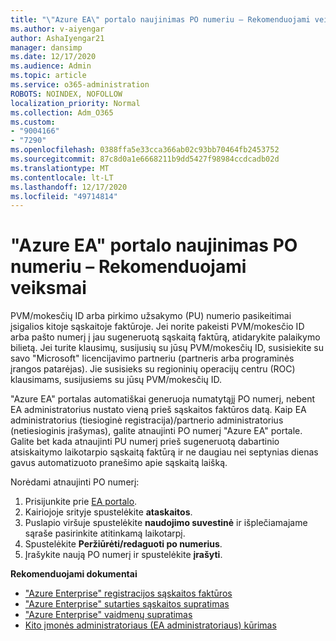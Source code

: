 ```yaml
---
title: "\"Azure EA\" portalo naujinimas PO numeriu – Rekomenduojami veiksmai"
ms.author: v-aiyengar
author: AshaIyengar21
manager: dansimp
ms.date: 12/17/2020
ms.audience: Admin
ms.topic: article
ms.service: o365-administration
ROBOTS: NOINDEX, NOFOLLOW
localization_priority: Normal
ms.collection: Adm_O365
ms.custom:
- "9004166"
- "7290"
ms.openlocfilehash: 0388ffa5e33cca366ab02c93bb70464fb2453752
ms.sourcegitcommit: 87c8d0a1e6668211b9dd5427f98984ccdcadb02d
ms.translationtype: MT
ms.contentlocale: lt-LT
ms.lasthandoff: 12/17/2020
ms.locfileid: "49714814"
---
```

# <a name="update-po-number-in-azure-ea-portal---recommended-steps"></a>"Azure EA" portalo naujinimas PO numeriu – Rekomenduojami veiksmai

PVM/mokesčių ID arba pirkimo užsakymo (PU) numerio pasikeitimai įsigalios kitoje sąskaitoje faktūroje. Jei norite pakeisti PVM/mokesčio ID arba pašto numerį į jau sugeneruotą sąskaitą faktūrą, atidarykite palaikymo bilietą. Jei turite klausimų, susijusių su jūsų PVM/mokesčių ID, susisiekite su savo "Microsoft" licencijavimo partneriu (partneris arba programinės įrangos patarėjas). Jie susisieks su regioninių operacijų centru (ROC) klausimams, susijusiems su jūsų PVM/mokesčių ID. 

"Azure EA" portalas automatiškai generuoja numatytąjį PO numerį, nebent EA administratorius nustato vieną prieš sąskaitos faktūros datą. Kaip EA administratorius (tiesioginė registracija)/partnerio administratorius (netiesioginis įrašymas), galite atnaujinti PO numerį "Azure EA" portale. Galite bet kada atnaujinti PU numerį prieš sugeneruotą dabartinio atsiskaitymo laikotarpio sąskaitą faktūrą ir ne daugiau nei septynias dienas gavus automatizuoto pranešimo apie sąskaitą laišką.    

Norėdami atnaujinti PO numerį:

1. Prisijunkite prie [EA portalo](https://ea.azure.com/).
1. Kairiojoje srityje spustelėkite **ataskaitos**.
1. Puslapio viršuje spustelėkite **naudojimo suvestinė** ir išplečiamajame sąraše pasirinkite atitinkamą laikotarpį.
1. Spustelėkite **Peržiūrėti/redaguoti po numerius**.
1. Įrašykite naują PO numerį ir spustelėkite **įrašyti**.

**Rekomenduojami dokumentai** 

- ["Azure Enterprise" registracijos sąskaitos faktūros](https://docs.microsoft.com/azure/billing/billing-ea-portal-enrollment-invoices) 
- ["Azure Enterprise" sutarties sąskaitos supratimas](https://docs.microsoft.com/azure/billing/billing-understand-your-bill-ea)  
- ["Azure Enterprise" vaidmenų supratimas](https://docs.microsoft.com/azure/billing/billing-understand-your-bill-ea) 
- [Kito įmonės administratoriaus (EA administratoriaus) kūrimas](https://docs.microsoft.com/azure/cost-management-billing/manage/ea-portal-administration#create-another-enterprise-administrator) 
